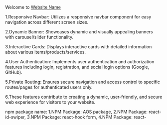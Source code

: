 Welcome to [Website Name](https://playful-gelato-1c1320.netlify.app/)

1.Responsive Navbar: Utilizes a responsive navbar component for easy navigation across different screen sizes.


2.Dynamic Banner: Showcases dynamic and visually appealing banners with carousel/slider functionality.


3.Interactive Cards: Displays interactive cards with detailed information about various items/products/services.


4.User Authentication: Implements user authentication and authorization features including login, registration, and social login options (Google, GitHub).


5.Private Routing: Ensures secure navigation and access control to specific routes/pages for authenticated users only.


6.These features contribute to creating a dynamic, user-friendly, and secure web experience for visitors to your website.

npm package name:
1.NPM Package: AOS package,
2.NPM Package: react-id-swiper,
3.NPM Package: react-hook form,
4.NPM Package: react-



